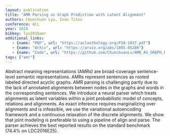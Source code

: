 ```yaml
---
layout: publication
title: "AMR Parsing as Graph Prediction with Latent Alignment"
authors: Chunchuan Lyu, Ivan Titov
conference: ACL
year: 2018
bibkey: lyu2018amr
additional_links:
   - {name: "PDF", url: "https://aclanthology.org/P18-1037.pdf"}
   - {name: "ArXiv", url: "https://arxiv.org/abs/1805.05286"}
   - {name: "Code", url: "https://github.com/ChunchuanLv/AMR_AS_GRAPH_PREDICTION"}
tags: ["amr"]
---
```

Abstract meaning representations (AMRs) are broad-coverage sentence-level semantic representations. AMRs represent sentences as rooted labeled directed acyclic graphs. AMR parsing is challenging partly due to the lack of annotated alignments between nodes in the graphs and words in the corresponding sentences. We introduce a neural parser which treats alignments as latent variables within a joint probabilistic model of concepts, relations and alignments. As exact inference requires marginalizing over alignments and is infeasible, we use the variational autoencoding framework and a continuous relaxation of the discrete alignments. We show that joint modeling is preferable to using a pipeline of align and parse. The parser achieves the best reported results on the standard benchmark (74.4% on LDC2016E25).
